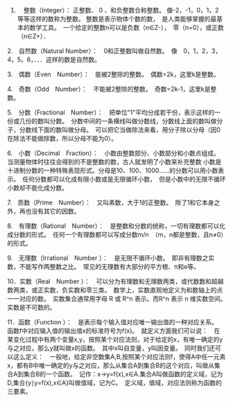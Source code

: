 1. 　整数（Integer）： 正整数、 0 、和负整数合称整数。 像-2，-1，0，1，2 等等这样的数称为整数。 整数是表示物体个数的数，　是人类能够掌握的最基本的数学工具。　一个给定的整数n可以是负数（n∈Z-），　零（n=0），或正数（n∈Z+）．

2.　自然数（Natural Number）：　0和正整数叫做自然数。　像　0，1，2，3，4，5，6，．．．这样的数是自然数。

3.　偶数（Even　Number）：　能被2整除的整数。　偶数=2k，这里k是整数。

4.　奇数（Odd　Number）：　不能被2整除的整数。　奇数=2k-1，这里k是整数。

5.　分数（Fractional　Number）：　把单位"1"平均分成若干份，表示这样的一份或几份的数叫分数。　分数中间的一条横线叫做分数线，分数线上面的数叫做分子，分数线下面的数叫做分母。　可以把它当做除法来看，用分子除以分母（因0在除法不能做除数，所以分母不能为0）。

6.　小数（Decimal　Fraction）：　小数由整数部分、小数部分和小数点组成。当测量物体时往往会得到的不是整数的数，古人就发明了小数来补充整数 小数是十进制分数的一种特殊表现形式。分母是10、100、1000……的分数可以用小数表示。　任何分数都可以化成有限小数或是无限循环小数，　但是小数中的无限不循环小数却不能化成分数。

7.　质数（Prime　Number）：　又叫素数，大于1的正整数。　除了1和它本身之外，再也没有其它的因数。　

8.　有理数（Rational　Number）：　是整数和分数的统称，一切有理数都可以化成分数的形式。　任何一个有理数都可以写成分数m/n　（m，n都是整数，且n≠0）　的形式。

9.　无理数（Irrational　Number ）：　是无限不循环小数。　即非有理数之实数，不能写作两整数之比。　常见的无理数有大部分的平方根、π和e等。　

10．实数（Real　Number ）：　可以分为有理数和无理数两类，或代数数和超越数两类，或正实数，负实数和零三类。　数学上，实数直观地定义为和数轴上的点一一对应的数。　实数集合通常用字母 R 或 R^n 表示。而R^n 表示 n 维实数空间。　实数是不可数的。

11．函数（Function ）：　是表示每个输入值对应唯一输出值的一种对应关系。　函数f中对应输入值的输出值x的标准符号为f(x)。　就定义方面我们可以说：　在某变化过程中有两个变量x,y，按照某个对应法则，对于给定的x，有唯一确定的y与之对应，那么y就叫做x的函数。　其中x叫自变量，y叫因变量。　同时我们还可以这么定义：　一般地，给定非空数集A,B,按照某个对应法则f，使得A中任一元素x，都有B中唯一确定的y与之对应，那么从集合A到集合B的这个对应，叫做从集合A到集合B的一个函数。　记作：x→y=f(x),x∈A.集合A叫做函数的定义域，记为D,集合{y∣y=f(x),x∈A}叫做值域，记为C。　定义域，值域，对应法则称为函数的三要素。
